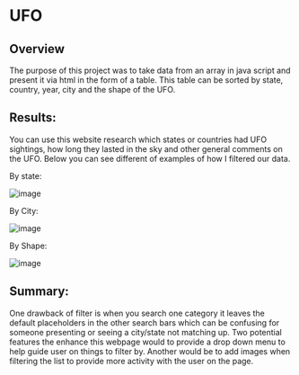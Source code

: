 # UFO

## Overview 
The purpose of this project was to take data from an array in java script and present it via html in the form of a table.  This table can be sorted by state, country, year, city and the shape of the UFO.

## Results: 
You can use this website research which states or countries had UFO sightings, how long they lasted in the sky and other general comments on the UFO.  Below you can see different of examples of how I filtered our data.

By state:

![image](https://user-images.githubusercontent.com/107078763/186546600-753851d3-c393-4527-bd1e-afc4bb12a84d.png)

By City:

![image](https://user-images.githubusercontent.com/107078763/186546698-0fa0a7ee-ffa1-4016-bfd2-77c167eeb626.png)

By Shape:

![image](https://user-images.githubusercontent.com/107078763/186546817-f6542b71-b828-4228-bb6c-23539224c4ce.png)








## Summary:

One drawback of filter is when you search one category it leaves the default placeholders in the other search bars which can be confusing for someone presenting or seeing a city/state not matching up.  Two potential features the enhance this webpage would to provide a drop down menu to help guide user on things to filter by.  Another would be to add images when filtering the list to provide more activity with the user on the page.


